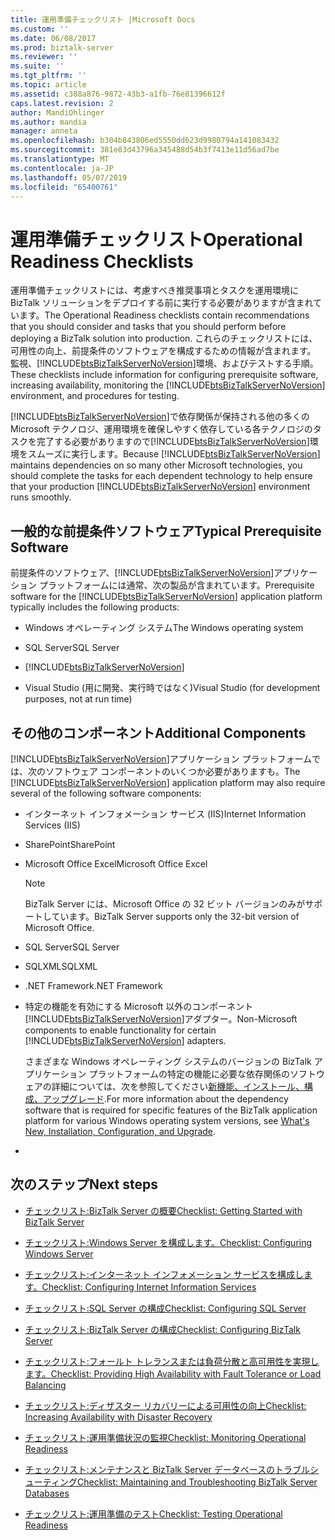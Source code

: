 ```yaml
---
title: 運用準備チェックリスト |Microsoft Docs
ms.custom: ''
ms.date: 06/08/2017
ms.prod: biztalk-server
ms.reviewer: ''
ms.suite: ''
ms.tgt_pltfrm: ''
ms.topic: article
ms.assetid: c308a876-9872-43b3-a1fb-76e81396612f
caps.latest.revision: 2
author: MandiOhlinger
ms.author: mandia
manager: anneta
ms.openlocfilehash: b304b843806ed5550dd623d9980794a141083432
ms.sourcegitcommit: 381e83d43796a345488d54b3f7413e11d56ad7be
ms.translationtype: MT
ms.contentlocale: ja-JP
ms.lasthandoff: 05/07/2019
ms.locfileid: "65400761"
---
```

# <a name="operational-readiness-checklists"></a><span data-ttu-id="be734-102">運用準備チェックリスト</span><span class="sxs-lookup"><span data-stu-id="be734-102">Operational Readiness Checklists</span></span>
<span data-ttu-id="be734-103">運用準備チェックリストには、考慮すべき推奨事項とタスクを運用環境に BizTalk ソリューションをデプロイする前に実行する必要がありますが含まれています。</span><span class="sxs-lookup"><span data-stu-id="be734-103">The Operational Readiness checklists contain recommendations that you should consider and tasks that you should perform before deploying a BizTalk solution into production.</span></span> <span data-ttu-id="be734-104">これらのチェックリストには、可用性の向上、前提条件のソフトウェアを構成するための情報が含まれます。 監視、[!INCLUDE[btsBizTalkServerNoVersion](../includes/btsbiztalkservernoversion-md.md)]環境、およびテストする手順。</span><span class="sxs-lookup"><span data-stu-id="be734-104">These checklists include information for configuring prerequisite software, increasing availability, monitoring the [!INCLUDE[btsBizTalkServerNoVersion](../includes/btsbiztalkservernoversion-md.md)] environment, and procedures for testing.</span></span>  
  
 <span data-ttu-id="be734-105">[!INCLUDE[btsBizTalkServerNoVersion](../includes/btsbiztalkservernoversion-md.md)]で依存関係が保持される他の多くの Microsoft テクノロジ、運用環境を確保しやすく依存している各テクノロジのタスクを完了する必要がありますので[!INCLUDE[btsBizTalkServerNoVersion](../includes/btsbiztalkservernoversion-md.md)]環境をスムーズに実行します。</span><span class="sxs-lookup"><span data-stu-id="be734-105">Because [!INCLUDE[btsBizTalkServerNoVersion](../includes/btsbiztalkservernoversion-md.md)] maintains dependencies on so many other Microsoft technologies, you should complete the tasks for each dependent technology to help ensure that your production [!INCLUDE[btsBizTalkServerNoVersion](../includes/btsbiztalkservernoversion-md.md)] environment runs smoothly.</span></span>  
  
## <a name="typical-prerequisite-software"></a><span data-ttu-id="be734-106">一般的な前提条件ソフトウェア</span><span class="sxs-lookup"><span data-stu-id="be734-106">Typical Prerequisite Software</span></span>  
 <span data-ttu-id="be734-107">前提条件のソフトウェア、[!INCLUDE[btsBizTalkServerNoVersion](../includes/btsbiztalkservernoversion-md.md)]アプリケーション プラットフォームには通常、次の製品が含まれています。</span><span class="sxs-lookup"><span data-stu-id="be734-107">Prerequisite software for the [!INCLUDE[btsBizTalkServerNoVersion](../includes/btsbiztalkservernoversion-md.md)] application platform typically includes the following products:</span></span>  
  
- <span data-ttu-id="be734-108">Windows オペレーティング システム</span><span class="sxs-lookup"><span data-stu-id="be734-108">The Windows operating system</span></span>  
  
- <span data-ttu-id="be734-109">SQL Server</span><span class="sxs-lookup"><span data-stu-id="be734-109">SQL Server</span></span> 
  
- [!INCLUDE[btsBizTalkServerNoVersion](../includes/btsbiztalkservernoversion-md.md)]  
  
- <span data-ttu-id="be734-110">Visual Studio (用に開発、実行時ではなく)</span><span class="sxs-lookup"><span data-stu-id="be734-110">Visual Studio (for development purposes, not at run time)</span></span>  
  
## <a name="additional-components"></a><span data-ttu-id="be734-111">その他のコンポーネント</span><span class="sxs-lookup"><span data-stu-id="be734-111">Additional Components</span></span>  
 <span data-ttu-id="be734-112">[!INCLUDE[btsBizTalkServerNoVersion](../includes/btsbiztalkservernoversion-md.md)]アプリケーション プラットフォームでは、次のソフトウェア コンポーネントのいくつか必要がありますも。</span><span class="sxs-lookup"><span data-stu-id="be734-112">The [!INCLUDE[btsBizTalkServerNoVersion](../includes/btsbiztalkservernoversion-md.md)] application platform may also require several of the following software components:</span></span>  
  
- <span data-ttu-id="be734-113">インターネット インフォメーション サービス (IIS)</span><span class="sxs-lookup"><span data-stu-id="be734-113">Internet Information Services (IIS)</span></span>  
  
- <span data-ttu-id="be734-114">SharePoint</span><span class="sxs-lookup"><span data-stu-id="be734-114">SharePoint</span></span>
  
- <span data-ttu-id="be734-115">Microsoft Office Excel</span><span class="sxs-lookup"><span data-stu-id="be734-115">Microsoft Office Excel</span></span> 
  
  > [!NOTE]  
  >  <span data-ttu-id="be734-116">BizTalk Server には、Microsoft Office の 32 ビット バージョンのみがサポートしています。</span><span class="sxs-lookup"><span data-stu-id="be734-116">BizTalk Server supports only the 32-bit version of Microsoft Office.</span></span>  
  
- <span data-ttu-id="be734-117">SQL Server</span><span class="sxs-lookup"><span data-stu-id="be734-117">SQL Server</span></span>
  
- <span data-ttu-id="be734-118">SQLXML</span><span class="sxs-lookup"><span data-stu-id="be734-118">SQLXML</span></span> 
  
- <span data-ttu-id="be734-119">.NET Framework</span><span class="sxs-lookup"><span data-stu-id="be734-119">.NET Framework</span></span> 
  
- <span data-ttu-id="be734-120">特定の機能を有効にする Microsoft 以外のコンポーネント[!INCLUDE[btsBizTalkServerNoVersion](../includes/btsbiztalkservernoversion-md.md)]アダプター。</span><span class="sxs-lookup"><span data-stu-id="be734-120">Non-Microsoft components to enable functionality for certain [!INCLUDE[btsBizTalkServerNoVersion](../includes/btsbiztalkservernoversion-md.md)] adapters.</span></span>  
  
  <span data-ttu-id="be734-121">さまざまな Windows オペレーティング システムのバージョンの BizTalk アプリケーション プラットフォームの特定の機能に必要な依存関係のソフトウェアの詳細については、次を参照してください[新機能、インストール、構成、アップグレード](../install-and-config-guides/biztalk-server-what-s-new-installation-configuration-and-upgrade.md).</span><span class="sxs-lookup"><span data-stu-id="be734-121">For more information about the dependency software that is required for specific features of the BizTalk application platform for various Windows operating system versions, see [What's New, Installation, Configuration, and Upgrade](../install-and-config-guides/biztalk-server-what-s-new-installation-configuration-and-upgrade.md).</span></span>
- 
  
## <a name="next-steps"></a><span data-ttu-id="be734-122">次のステップ</span><span class="sxs-lookup"><span data-stu-id="be734-122">Next steps</span></span>
  
-   [<span data-ttu-id="be734-123">チェックリスト:BizTalk Server の概要</span><span class="sxs-lookup"><span data-stu-id="be734-123">Checklist: Getting Started with BizTalk Server</span></span>](http://msdn.microsoft.com/library/37d265cd-c393-46ac-ac21-129a1511359b)  
  
-   [<span data-ttu-id="be734-124">チェックリスト:Windows Server を構成します。</span><span class="sxs-lookup"><span data-stu-id="be734-124">Checklist: Configuring Windows Server</span></span>](../technical-guides/checklist-configuring-windows-server.md)  
  
-   [<span data-ttu-id="be734-125">チェックリスト:インターネット インフォメーション サービスを構成します。</span><span class="sxs-lookup"><span data-stu-id="be734-125">Checklist: Configuring Internet Information Services</span></span>](../technical-guides/checklist-configuring-internet-information-services.md)  
  
-   [<span data-ttu-id="be734-126">チェックリスト:SQL Server の構成</span><span class="sxs-lookup"><span data-stu-id="be734-126">Checklist: Configuring SQL Server</span></span>](~/technical-guides/checklist-configuring-sql-server.md)  
  
-   [<span data-ttu-id="be734-127">チェックリスト:BizTalk Server の構成</span><span class="sxs-lookup"><span data-stu-id="be734-127">Checklist: Configuring BizTalk Server</span></span>](../technical-guides/checklist-configuring-biztalk-server.md)  
  
-   [<span data-ttu-id="be734-128">チェックリスト:フォールト トレランスまたは負荷分散と高可用性を実現します。</span><span class="sxs-lookup"><span data-stu-id="be734-128">Checklist: Providing High Availability with Fault Tolerance or Load Balancing</span></span>](../technical-guides/checklist-providing-high-availability-with-fault-tolerance-or-load-balancing.md)  
  
-   [<span data-ttu-id="be734-129">チェックリスト:ディザスター リカバリーによる可用性の向上</span><span class="sxs-lookup"><span data-stu-id="be734-129">Checklist: Increasing Availability with Disaster Recovery</span></span>](../technical-guides/checklist-increasing-availability-with-disaster-recovery.md)  
  
-   [<span data-ttu-id="be734-130">チェックリスト:運用準備状況の監視</span><span class="sxs-lookup"><span data-stu-id="be734-130">Checklist: Monitoring Operational Readiness</span></span>](../technical-guides/checklist-monitoring-operational-readiness.md)  
  
-   [<span data-ttu-id="be734-131">チェックリスト:メンテナンスと BizTalk Server データベースのトラブルシューティング</span><span class="sxs-lookup"><span data-stu-id="be734-131">Checklist: Maintaining and Troubleshooting BizTalk Server Databases</span></span>](~/technical-guides/checklist-maintaining-and-troubleshooting-biztalk-server-databases.md)  
  
-   [<span data-ttu-id="be734-132">チェックリスト:運用準備のテスト</span><span class="sxs-lookup"><span data-stu-id="be734-132">Checklist: Testing Operational Readiness</span></span>](../technical-guides/checklist-testing-operational-readiness.md)